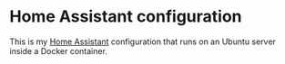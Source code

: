 # Home Assistant configuration

This is my [Home Assistant](https://www.home-assistant.io) configuration that
runs on an Ubuntu server inside a Docker container.
